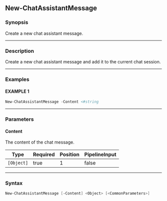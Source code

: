 New-ChatAssistantMessage
------------------------




### Synopsis
Create a new chat assistant message.



---


### Description

Create a new chat assistant message and add it to the current chat session.



---


### Examples
#### EXAMPLE 1
```PowerShell
New-ChatAssistantMessage -Content <#string
```



---


### Parameters
#### **Content**

The content of the chat message.






|Type      |Required|Position|PipelineInput|
|----------|--------|--------|-------------|
|`[Object]`|true    |1       |false        |





---


### Syntax
```PowerShell
New-ChatAssistantMessage [-Content] <Object> [<CommonParameters>]
```
